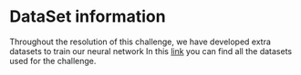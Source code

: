 # DataSet information

Throughout the resolution of this challenge, we have developed extra datasets to train our neural network In this [link](https://drive.google.com/drive/u/1/folders/1_U8HK-q9VWfTIRbP1ke7Ul8Vk4kTEvII) you can find all the datasets used for the challenge.
